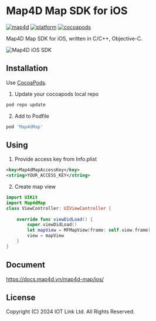 # Map4D Map SDK for iOS
[![map4d](https://img.shields.io/badge/map4d-map-orange)](https://map4d.vn/)
[![platform](https://img.shields.io/cocoapods/p/Map4dMap)](https://www.apple.com/ios/)
[![cocoapods](https://img.shields.io/cocoapods/v/Map4dMap)](https://cocoapods.org/pods/Map4dMap)

Map4D Map SDK for iOS, written in C/C++, Objective-C.

![Map4D iOS SDK](https://docs.map4d.vn/map4d-map/ios/resources/Untitled-1_0000_Right-Mockup--phone-demo.png)


## Installation

Use [CocoaPods](https://cocoapods.org).

1. Update your cocoapods local repo
```ruby
pod repo update
```

2. Add to Podfile
```ruby
pod 'Map4dMap'
```

## Using

1. Provide access key from Info.plist

```xml
<key>Map4dMapAccessKey</key>
<string>YOUR_ACCESS_KEY</string>
```

2. Create map view

```swift
import UIKit
import Map4dMap
class ViewController: UIViewController {
  
    override func viewDidLoad() {
        super.viewDidLoad()
        let mapView = MFMapView(frame: self.view.frame)
        view = mapView
    }
}
```

## Document

https://docs.map4d.vn/map4d-map/ios/


License
-------

Copyright (C) 2024 IOT Link Ltd. All Rights Reserved.
